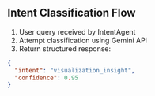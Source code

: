 ## Intent Classification Flow

1. User query received by IntentAgent
2. Attempt classification using Gemini API
3. Return structured response:

```json
{
  "intent": "visualization_insight",
  "confidence": 0.95
}
```
